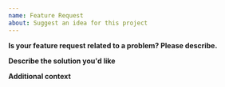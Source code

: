 ```yaml
---
name: Feature Request
about: Suggest an idea for this project
---
```


**Is your feature request related to a problem? Please describe.**

**Describe the solution you'd like**

**Additional context**
